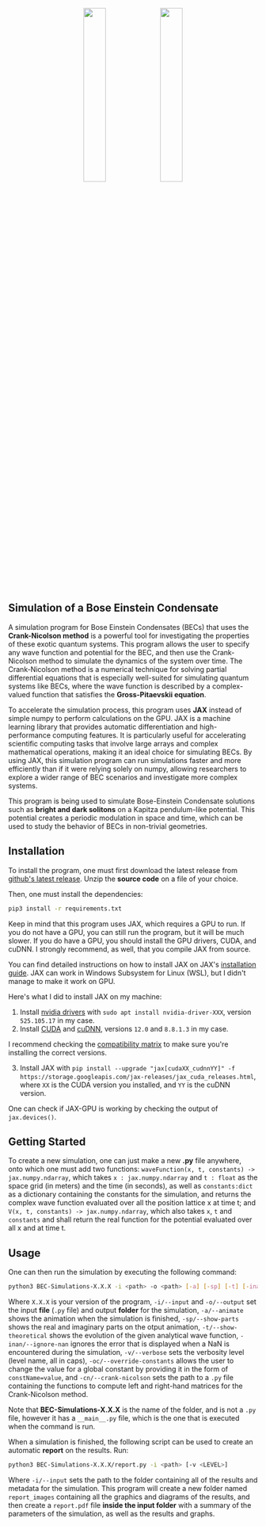<p align="center">
  <img src="https://user-images.githubusercontent.com/40344474/223997006-4c4ae49e-3a96-43cb-95ef-9a9727b502d5.png#gh-light-mode-only" width=30% >
  <img src="https://user-images.githubusercontent.com/40344474/223997775-5516082f-edf9-4c87-9c30-a5734f2d2321.png#gh-dark-mode-only" width=30% >
</p>

## Simulation of a Bose Einstein Condensate

A simulation program for Bose Einstein Condensates (BECs) that uses the **Crank-Nicolson method** is a powerful tool for investigating the properties of these exotic quantum systems. This program allows the user to specify any wave function and potential for the BEC, and then use the Crank-Nicolson method to simulate the dynamics of the system over time. The Crank-Nicolson method is a numerical technique for solving partial differential equations that is especially well-suited for simulating quantum systems like BECs, where the wave function is described by a complex-valued function that satisfies the **Gross-Pitaevskii equation**.

To accelerate the simulation process, this program uses **JAX** instead of simple numpy to perform calculations on the GPU. JAX is a machine learning library that provides automatic differentiation and high-performance computing features. It is particularly useful for accelerating scientific computing tasks that involve large arrays and complex mathematical operations, making it an ideal choice for simulating BECs. By using JAX, this simulation program can run simulations faster and more efficiently than if it were relying solely on numpy, allowing researchers to explore a wider range of BEC scenarios and investigate more complex systems.

This program is being used to simulate Bose-Einstein Condensate solutions such as **bright and dark solitons** on a Kapitza pendulum-like potential. This potential creates a periodic modulation in space and time, which can be used to study the behavior of BECs in non-trivial geometries.

## Installation

To install the program, one must first download the latest release from [github's latest release](https://github.com/AimbotParce/BEC-Simulations/releases/latest).
Unzip the **source code** on a file of your choice.
  
Then, one must install the dependencies:
  
```bash
pip3 install -r requirements.txt
```

Keep in mind that this program uses JAX, which requires a GPU to run. If you do not have a GPU, you can still run the program, but it will be much slower. If you do have a GPU, you should install the GPU drivers, CUDA, and cuDNN. I strongly recommend, as well, that you compile JAX from source.

You can find detailed instructions on how to install JAX on JAX's [installation guide](https://github.com/google/jax#installation). JAX can work in Windows Subsystem for Linux (WSL), but I didn't manage to make it work on GPU.

Here's what I did to install JAX on my machine:

1. Install [nvidia drivers](https://www.nvidia.com/Download/index.aspx?lang=en-us) with `sudo apt install nvidia-driver-XXX`, version `525.105.17` in my case.
2. Install [CUDA](https://developer.nvidia.com/cuda-downloads) and [cuDNN](https://developer.nvidia.com/cudnn), versions `12.0` and `8.8.1.3` in my case.

I recommend checking the [compatibility matrix](https://docs.nvidia.com/deeplearning/cudnn/support-matrix/index.html) to make sure you're installing the correct versions.

3. Install JAX with `pip install --upgrade "jax[cudaXX_cudnnYY]" -f https://storage.googleapis.com/jax-releases/jax_cuda_releases.html`, where `XX` is the CUDA version you installed, and `YY` is the cuDNN version.

One can check if JAX-GPU is working by checking the output of `jax.devices()`.

## Getting Started

To create a new simulation, one can just make a new **.py** file anywhere, onto which one must add two functions: `waveFunction(x, t, constants) -> jax.numpy.ndarray`, which takes `x : jax.numpy.ndarray` and `t : float` as the space grid (in meters) and the time (in seconds), as well as `constants:dict` as a dictionary containing the constants for the simulation, and returns the complex wave function evaluated over all the position lattice x at time t; and `V(x, t, constants) -> jax.numpy.ndarray`, which also takes `x`, `t` and `constants` and shall return the real function for the potential evaluated over all x and at time t.

## Usage

One can then run the simulation by executing the following command:

```bash
python3 BEC-Simulations-X.X.X -i <path> -o <path> [-a] [-sp] [-t] [-inan] [-v <LEVEL>] [-cn <path>] [-oc <const=value>]
```

Where `X.X.X` is your version of the program, `-i/--input` and `-o/--output` set the input **file** (`.py` file) and output **folder** for the simulation, `-a/--animate` shows the animation when the simulation is finished, `-sp/--show-parts` shows the real and imaginary parts on the otput animation, `-t/--show-theoretical` shows the evolution of the given analytical wave function, `-inan/--ignore-nan` ignores the error that is displayed when a NaN is encountered during the simulation, `-v/--verbose` sets the verbosity level (level name, all in caps), `-oc/--override-constants` allows the user to change the value for a global constant by providing it in the form of `constName=value`, and `-cn/--crank-nicolson` sets the path to a `.py` file containing the functions to compute left and right-hand matrices for the Crank-Nicolson method.

Note that **BEC-Simulations-X.X.X** is the name of the folder, and is not a `.py` file, however it has a `__main__.py` file, which is the one that is executed when the command is run.

When a simulation is finished, the following script can be used to create an automatic **report** on the results. Run:

```bash
python3 BEC-Simulations-X.X.X/report.py -i <path> [-v <LEVEL>]
```
Where `-i/--input` sets the path to the folder containing all of the results and metadata for the simulation. This program will create a new folder named `report_images` containing all the graphics and diagrams of the results, and then create a `report.pdf` file **inside the input folder** with a summary of the parameters of the simulation, as well as the results and graphs.
